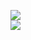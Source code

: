 [![](https://img.shields.io/badge/Made%20With-Github%20Spray-lightgrey.svg?style=for-the-badge&logo=github)](https://github.com/Annihil/github-spray#12060)  
[![](https://i.imgur.com/2DrTn0Z.gif)](https://github.com/Annihil/github-spray)